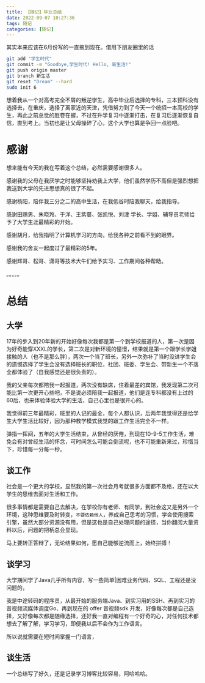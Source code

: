 ```yaml
---
title: 【随记】毕业总结
date: 2022-09-07 10:27:36
tags: 随记
categories: [随记]
---
```


其实本来应该在6月份写的一直拖到现在。借用下朋友圈里的话

```bash
git add "学生时代"
git commit -m "Goodbye,学生时代! Hello, 新生活!"
git push origin master
git branch 新生活
git reset "Dream" --hard
sudo init 6
```

想着我从一个对高考完全不屑的叛逆学生，高中毕业后选择的专科，三本预科没有选择去，在重庆，选择了离家近的天津，凭借努力到了今天一个统招一本高校的学生，再此之前总觉的胜卷在握，不过在升学复习中逐渐打击，在复习后逐渐恢复自信，直到考上。当初也是让父母操碎了心，这个大学也算是争回一点脸吧。

# 感谢
想来能有今天的我在写着这个总结，必然需要感谢很多人。    

感谢我的父母在我厌学之时能够坚持劝我上大学，他们虽然学历不高但是强烈想把我送到大学的先进思想真的很了不起。

感谢杨阳，陪伴我三分之二的高中生活，在我低谷时陪我聊天，给我指导。

感谢田赐男、朱晓玲、于洋、王紫蔓、张凯悦、刘津 学长、学姐、辅导员老师给予了大学生涯最精彩的开始。

感谢胡月，给我指明了计算机学习的方向，给我各种之前看不到的眼界。

感谢我的舍友一起度过了最精彩的5年。

感谢辉哥、松哥、潇哥等技术大牛们给予实习、工作期间各种帮助。

。。。。。

# 总结
## 大学
17年的步入到20年新的开始好像每次我都是第一个到学校报道的人，第一次是因为好奇能穿XXXL的学长，第二次是对新环境的憧憬，结果就是第一个跟学长学姐接触的人（也不是那么胖），两次一个当了班长，另外一次弥补了当时没进学生会的遗憾选择了学生会没有选择班长的职位，社团、班委、学生会、带新生一个不落全都体验了（自我感觉还是很负责的）。

我的父亲每次都陪我一起报道，两次没有缺席，住着最差的宾馆，我发现第二次可能比第一次更开心些吧，不是说必须陪我一起报道，他们是连专科都没有上过的60后，也来体验体验大学的生活，自己心里也是很开心的。

我觉得前三年最精彩，班里的人记的最全，每个人都认识，后两年我觉得还是给学生大学生活比较好，因为那种教学模式我觉的跟工作生活完全不一样。

弹指一挥间，五年的大学生活结束，从曾经的厌倦，到现在10-9-5工作生活，难免会有对曾经生活的怀念，可时间怎么可能会倒流呢，也不可能重新来过，珍惜当下，珍惜每一分每一秒。


## 谈工作
社会是一个更大的学校，显然我的第一次社会月考就很多方面都不及格，还在以大学生的思维去面对生活和工作。

很多事情都是需要自己去解决，在学校你有老师、有同学，到社会这又是另外一个环境，这种思维要及时转变，`不要依赖他人`，养成自己思考的习惯，学会使用搜索引擎，虽然大部分资源没有用，但是这也是自己处理问题的途径，当你翻阅大量资料以后，问题的把柄总会显现。

马上要转正答辩了，无论结果如何，愿自己能够逆流而上，始终拼搏！

## 谈学习
大学期间学了Java几乎所有内容，写一些简单|困难业务代码、SQL、工程还是没问题的，

我是中途转码的程序员，从最开始的服务端Java、到实习用的SSH、再到实习的音视频流媒体调度Go、再到现在的 offer 音视频sdk 开发，好像每次都是自己选择，又好像每次都是随缘选择，还好我一直对编程有一个好奇的心，对任何技术都想去了解了解，学习学习，即便我以后不会作为工作语言。

所以说就需要在短时间掌握一门语言，


## 谈生活






一个总结写了好久，还是记录学习博客比较容易，阿哈哈哈。




